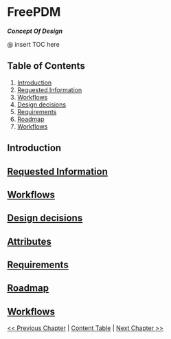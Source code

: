 # FreePDM

***Concept Of Design***

@ insert TOC here
## Table of Contents
1. [Introduction]()
1. [Requested Information](#requesteinformation)
2. [Workflows](#Workflows)
3. [Design decisions](#designdecisions)
4. [Requirements](#requirements)
5. [Roadmap](#roadmap)
6. [Workflows](#Workflows)

## Introduction

## [Requested Information](FreePDM_01-RequestedInformation.md)


## [Workflows](FreePDM_02-Workflows.md)


## [Design decisions](FreePDM_03-DesignDecisions.md)

## [Attributes](FreePDM_03-1-Attributes.md)


## [Requirements](FreePDM_04-Requirements.md)


## [Roadmap](FreePDM_05-Roadmap.md)

## [Workflows](FreePDM_02-Workflows/README.md)

[<< Previous Chapter]() | [Content Table](README.md) | [Next Chapter >>](FreePDM_01-RequestedInformation.md)
